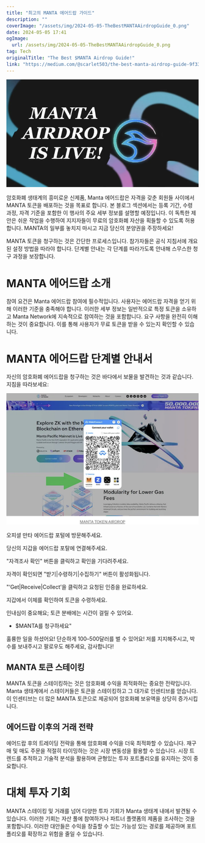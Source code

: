 ```yaml
---
title: "최고의 MANTA 에어드랍 가이드"
description: ""
coverImage: "/assets/img/2024-05-05-TheBestMANTAAirdropGuide_0.png"
date: 2024-05-05 17:41
ogImage: 
  url: /assets/img/2024-05-05-TheBestMANTAAirdropGuide_0.png
tag: Tech
originalTitle: "The Best $MANTA Airdrop Guide!"
link: "https://medium.com/@scarlet503/the-best-manta-airdrop-guide-9f33afbf78be"
---
```



![The Best Manta Airdrop Guide](/assets/img/2024-05-05-TheBestMANTAAirdropGuide_0.png)

암호화폐 생태계의 흥미로운 신제품, Manta 에어드랍은 자격을 갖춘 회원들 사이에서 MANTA 토큰을 배포하는 것을 목표로 합니다. 본 블로그 섹션에서는 등록 기간, 수령 과정, 자격 기준을 포함한 이 행사의 주요 세부 정보를 설명할 예정입니다. 이 독특한 제안은 쉬운 작업을 수행하여 지지자들이 무료의 암호화폐 자산을 획들할 수 있도록 허용합니다. MANTA의 일부를 놓치지 마시고 지금 당신의 분양권을 주장하세요!

MANTA 토큰을 청구하는 것은 간단한 프로세스입니다. 참가자들은 공식 지침서에 개요된 설정 방법을 따라야 합니다. 단계별 안내는 각 단계를 따라가도록 안내해 스무스한 청구 과정을 보장합니다.

# MANTA 에어드랍 소개



참여 요건은 Manta 에어드랍 참여에 필수적입니다. 사용자는 에어드랍 자격을 얻기 위해 이러한 기준을 충족해야 합니다. 이러한 세부 정보는 일반적으로 특정 토큰을 소유하고 Manta Network에 지속적으로 참여하는 것을 포함합니다. 요구 사항을 완전히 이해하는 것이 중요합니다. 이를 통해 사용자가 무료 토큰을 받을 수 있는지 확인할 수 있습니다.

# MANTA 에어드랍 단계별 안내서

자신의 암호화폐 에어드랍을 청구하는 것은 바다에서 보물을 발견하는 것과 같습니다. 지침을 따라보세요:

![에어드랍 가이드](/assets/img/2024-05-05-TheBestMANTAAirdropGuide_1.png)



오피셜 만타 에어드랍 포털에 방문해주세요.

당신의 지갑을 에어드랍 포탈에 연결해주세요.

"자격조사 확인" 버튼을 클릭하고 확인을 기다려주세요.

자격이 확인되면 "받기|수령하기|수집하기" 버튼이 활성화됩니다.



"‘Get|Receive|Collect’을 클릭하고 요청된 인증을 완료하세요.

지갑에서 이체를 확인하여 토큰을 수령하세요.

인내심이 중요해요; 토큰 분배에는 시간이 걸릴 수 있어요.

- $MANTA를 청구하세요"



훌륭한 일을 하셨어요! 단순하게 100–500달러를 벌 수 있어요! 저를 지지해주시고, 박수를 보내주시고 팔로우도 해주세요, 감사합니다!

## MANTA 토큰 스테이킹

MANTA 토큰을 스테이킹하는 것은 암호화폐 수익을 최적화하는 중요한 전략입니다. Manta 생태계에서 스테이커들은 토큰을 스테이킹하고 그 대가로 인센티브를 얻습니다. 이 인센티브는 더 많은 MANTA 토큰으로 제공되어 암호화폐 보유액을 상당히 증가시킵니다.

## 에어드랍 이후의 거래 전략



에어드랍 후의 트레이딩 전략을 통해 암호화폐 수익을 더욱 최적화할 수 있습니다. 재구매 및 매도 주문을 적절히 타이밍하는 것은 시장 변동성을 활용할 수 있습니다. 시장 트렌드를 추적하고 기술적 분석을 활용하며 균형있는 투자 포트폴리오를 유지하는 것이 중요합니다.

# 대체 투자 기회

MANTA 스테이킹 및 거래를 넘어 다양한 투자 기회가 Manta 생태계 내에서 발견될 수 있습니다. 이러한 기회는 자산 풀에 참여하거나 파트너 플랫폼의 제품을 조사하는 것을 포함합니다. 이러한 대안들은 수익을 창출할 수 있는 가능성 있는 경로를 제공하며 포트폴리오를 확장하고 위험을 줄일 수 있습니다.
